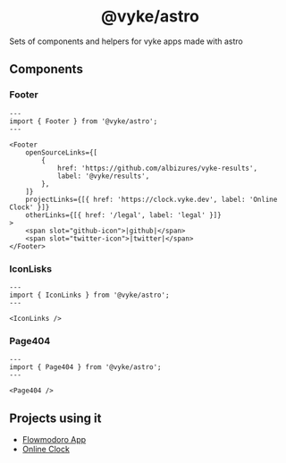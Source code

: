 <div align="center">
	<h1>
		@vyke/astro
	</h1>
</div>

Sets of components and helpers for vyke apps made with astro

## Components

### Footer

```astro
---
import { Footer } from '@vyke/astro';
---

<Footer
	openSourceLinks={[
		{
			href: 'https://github.com/albizures/vyke-results',
			label: '@vyke/results',
		},
	]}
	projectLinks={[{ href: 'https://clock.vyke.dev', label: 'Online Clock' }]}
	otherLinks={[{ href: '/legal', label: 'legal' }]}
>
	<span slot="github-icon">|github|</span>
	<span slot="twitter-icon">|twitter|</span>
</Footer>
```

### IconLisks

```astro
---
import { IconLinks } from '@vyke/astro';
---

<IconLinks />
```

### Page404

```astro
---
import { Page404 } from '@vyke/astro';
---

<Page404 />
```

## Projects using it

- [Flowmodoro App](https://flowmodoro.vyke.dev)
- [Online Clock](https://clock.vyke.dev)
